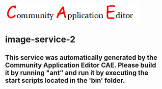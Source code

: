 ![CAE](https://github.com/testcae/application-music-app/blob/master/microservice-image-service-2/img/logo.png)  

image-service-2
===================


This service was automatically generated by the Community Application Editor CAE. Please build it by running "ant" and run it by executing the start scripts located in the 'bin' folder.
---------------
